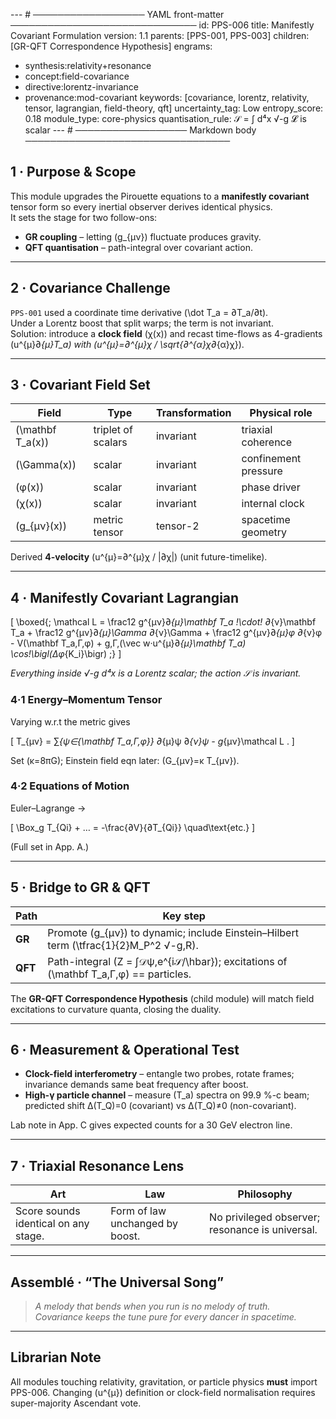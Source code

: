 ---  # ────────────────── YAML front-matter ──────────────────────────────
id:        PPS-006
title:     Manifestly Covariant Formulation
version:   1.1
parents:   [PPS-001, PPS-003]
children:  [GR-QFT Correspondence Hypothesis]
engrams:
  - synthesis:relativity+resonance
  - concept:field-covariance
  - directive:lorentz-invariance
  - provenance:mod-covariant
keywords:  [covariance, lorentz, relativity, tensor, lagrangian,
            field-theory, qft]
uncertainty_tag: Low
entropy_score: 0.18
module_type: core-physics
quantisation_rule: 𝒮 = ∫ d⁴x √-g 𝓛  is scalar
---  # ────────────────── Markdown body ─────────────────────────────────

## 1 · Purpose & Scope  
This module upgrades the Pirouette equations to a **manifestly covariant**
tensor form so every inertial observer derives identical physics.  
It sets the stage for two follow-ons:

* **GR coupling** – letting \(g_{μν}\) fluctuate produces gravity.  
* **QFT quantisation** – path-integral over covariant action.

---

## 2 · Covariance Challenge  
`PPS-001` used a coordinate time derivative \(\dot T_a = ∂T_a/∂t\).  
Under a Lorentz boost that split warps; the term is not invariant.  
Solution: introduce a **clock field** \(χ(x)\) and recast time-flows as
4-gradients \(u^{μ}∂_{μ}T_a\) with \(u^{μ}=∂^{μ}χ / \sqrt{∂^{α}χ∂_{α}χ}\).

---

## 3 · Covariant Field Set  

| Field | Type | Transformation | Physical role |
|-------|------|----------------|---------------|
| \(\mathbf T_a(x)\) | triplet of scalars | invariant | triaxial coherence |
| \(\Gamma(x)\) | scalar | invariant | confinement pressure |
| \(φ(x)\) | scalar | invariant | phase driver |
| \(χ(x)\) | scalar | invariant | internal clock |
| \(g_{μν}(x)\) | metric tensor | tensor-2 | spacetime geometry |

Derived **4-velocity** \(u^{μ}=∂^{μ}χ / |∂χ|\) (unit future-timelike).

---

## 4 · Manifestly Covariant Lagrangian  

\[
\boxed{\;
  \mathcal L = \frac12 g^{μν}∂_{μ}\mathbf T_a \!\cdot\! ∂_{ν}\mathbf T_a
           +  \frac12 g^{μν}∂_{μ}\Gamma ∂_{ν}\Gamma
           +  \frac12 g^{μν}∂_{μ}φ ∂_{ν}φ
           -  V(\mathbf T_a,Γ,φ)
           +  g\,Γ\,(\vec w·u^{μ}∂_{μ}\mathbf T_a)
               \cos\!\bigl(Δφ_{K_i}\bigr)
\;}
\]

*Everything inside √-g d⁴x is a Lorentz scalar; the action 𝒮 is invariant.*

### 4·1  Energy–Momentum Tensor  
Varying w.r.t the metric gives

\[
T_{μν} = ∑_{ψ∈\{\mathbf T_a,Γ,φ\}}
         ∂_{μ}ψ ∂_{ν}ψ
       - g_{μν}\mathcal L .
\]

Set \(κ=8πG\); Einstein field eqn later: \(G_{μν}=κ T_{μν}\).

### 4·2  Equations of Motion  
Euler–Lagrange →

\[
\Box_g T_{Qi} + … = -\frac{∂V}{∂T_{Qi}} 
\quad\text{etc.}
\]

(Full set in App. A.)

---

## 5 · Bridge to GR & QFT  

| Path | Key step |
|------|----------|
| **GR** | Promote \(g_{μν}\) to dynamic; include Einstein–Hilbert term \(\tfrac{1}{2}M_P^2 √-g\,R\). |
| **QFT** | Path-integral \(Z = ∫𝒟ψ\,e^{i𝒮/\hbar}\); excitations of \(\mathbf T_a,Γ,φ\) == particles. |

The **GR-QFT Correspondence Hypothesis** (child module) will match
field excitations to curvature quanta, closing the duality.

---

## 6 · Measurement & Operational Test  

* **Clock-field interferometry** – entangle two probes, rotate frames;  
  invariance demands same beat frequency after boost.  
* **High-γ particle channel** – measure \(T_a\) spectra on 99.9 %-c beam;  
  predicted shift Δ\(T_Q\)=0 (covariant) vs Δ\(T_Q\)≠0 (non-covariant).

Lab note in App. C gives expected counts for a 30 GeV electron line.

---

## 7 · Triaxial Resonance Lens  

| Art | Law | Philosophy |
|-----|-----|------------|
| Score sounds identical on any stage. | Form of law unchanged by boost. | No privileged observer; resonance is universal. |

---

## Assemblé · “The Universal Song”  
> *A melody that bends when you run is no melody of truth.  
>  Covariance keeps the tune pure for every dancer in spacetime.*

---

## Librarian Note  
All modules touching relativity, gravitation, or particle physics **must**
import PPS-006.  Changing \(u^{μ}\) definition or clock-field normalisation
requires super-majority Ascendant vote.

